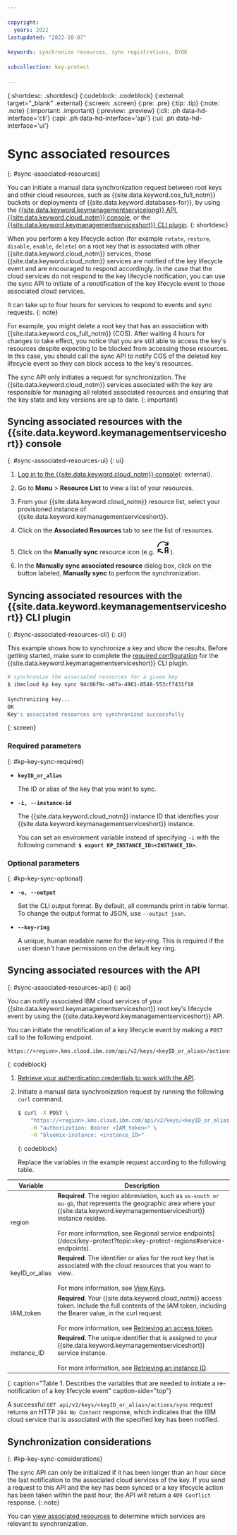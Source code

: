 ```yaml
---

copyright:
  years: 2022
lastupdated: "2022-10-07"

keywords: synchronize resources, sync registrations, BYOK

subcollection: key-protect

---
```


{:shortdesc: .shortdesc}
{:codeblock: .codeblock}
{:external: target="_blank" .external}
{:screen: .screen}
{:pre: .pre}
{:tip: .tip}
{:note: .note}
{:important: .important}
{:preview: .preview}
{:cli: .ph data-hd-interface='cli'}
{:api: .ph data-hd-interface='api'}
{:ui: .ph data-hd-interface='ui'}

# Sync associated resources
{: #sync-associated-resources}

You can initiate a manual data synchronization request between root keys and other cloud resources, such as {{site.data.keyword.cos_full_notm}} buckets or deployments of {{site.data.keyword.databases-for}}, by using the [{{site.data.keyword.keymanagementservicelong}} API](/apidocs/key-protect), [{{site.data.keyword.cloud_notm}} console](/login), or the  [{{site.data.keyword.keymanagementserviceshort}} CLI plugin](/docs/key-protect?topic=key-protect-cli-plugin-key-protect-cli-reference).
{: shortdesc}


When you perform a key lifecycle action (for example `rotate`, `restore`,
`disable`, `enable`, `delete`) on a root key that is associated with other
{{site.data.keyword.cloud_notm}} services, those {{site.data.keyword.cloud_notm}} services are notified of the key
lifecycle event and are encouraged to respond accordingly. In the case that
the cloud services do not respond to the key lifecycle notification, you can
use the sync API to initiate of a renotification of the key lifecycle event
to those associated cloud services.

It can take up to four hours for services to respond to events and sync requests.
{: note}

For example, you might delete a root key that has an association with {{site.data.keyword.cos_full_notm}} (COS). After waiting 4 hours for changes to take
effect, you notice that you are still able to access the key's resources
despite expecting to be blocked from accessing those resources. In this case,
you should call the sync API to notify COS of the deleted key lifecycle
event so they can block access to the key's resources.

The sync API only initiates a request for synchronization. The {{site.data.keyword.cloud_notm}} services
associated with the key are responsible for managing all related associated
resources and ensuring that the key state and key versions are up to date.
{: important}

## Syncing associated resources with the {{site.data.keyword.keymanagementserviceshort}} console
{: #sync-associated-resources-ui}
{: ui}

1. [Log in to the {{site.data.keyword.cloud_notm}} console](/login/){: external}.

2. Go to **Menu** &gt; **Resource List** to view a list of your resources.

3. From your {{site.data.keyword.cloud_notm}} resource list, select your
    provisioned instance of {{site.data.keyword.keymanagementserviceshort}}.

4. Click on the **Associated Resources** tab to see the list of resources.

5. Click on the **Manually sync** resource icon (e.g. ![sync icon](../images/resource-icon.svg)).

6. In the **Manually sync associated resource** dialog box, click on the button labeled, **Manually sync** to perform the synchronization.

## Syncing associated resources with the {{site.data.keyword.keymanagementserviceshort}} CLI plugin
{: #sync-associated-resources-cli}
{: cli}

This example shows how to synchronize a key and show the results. Before getting started, make sure to complete the [required configuration](/docs/key-protect?topic=key-protect-set-up-cli) for the {{site.data.keyword.keymanagementserviceshort}} CLI plugin.

```sh
# synchronize the associated resources for a given key
$ ibmcloud kp key sync 94c06f9c-a07a-4961-8548-553cf7431f18

Synchronizing key...
OK
Key's associated resources are synchronized successfully
```
{: screen}

### Required parameters
{: #kp-key-sync-required}

* **`keyID_or_alias`**

   The ID or alias of the key that you want to sync.

* **`-i, --instance-id`**

   The {{site.data.keyword.cloud_notm}} instance ID that identifies your {{site.data.keyword.keymanagementserviceshort}} instance.

   You can set an environment variable instead of specifying `-i` with the following command: **`$ export KP_INSTANCE_ID=<INSTANCE_ID>`**.

### Optional parameters
{: #kp-key-sync-optional}

* **`-o, --output`**

   Set the CLI output format. By default, all commands print in table format. To change the output format to JSON, use `--output json`.

* **`--key-ring`**

   A unique, human readable name for the key-ring. This is required if the user doesn't have permissions on the default key ring.



## Syncing associated resources with the API
{: #sync-associated-resources-api}
{: api}

You can notify associated IBM cloud services of your
{{site.data.keyword.keymanagementserviceshort}} root key's lifecycle event by
using the {{site.data.keyword.keymanagementserviceshort}} API.

You can initiate the renotification of a key lifecycle event by making a
`POST` call to the following endpoint.

```plaintext
https://<region>.kms.cloud.ibm.com/api/v2/keys/<keyID_or_alias>/actions/sync
```
{: codeblock}

1. [Retrieve your authentication credentials to work with the API](/docs/key-protect?topic=key-protect-set-up-api).

2. Initiate a manual data synchronization request by running the
    following `curl` command.

    ```sh
    $ curl -X POST \
        "https://<region>.kms.cloud.ibm.com/api/v2/keys/<keyID_or_alias>/actions/sync" \
        -H "authorization: Bearer <IAM_token>" \
        -H "bluemix-instance: <instance_ID>"
    ```
    {: codeblock}

    Replace the variables in the example request according to the following
    table.

|Variable|Description|
|--- |--- |
|region|**Required**. The region abbreviation, such as `us-south or eu-gb`, that represents the geographic area where your {{site.data.keyword.keymanagementserviceshort}} instance resides.<br><br>For more information, see Regional service endpoints](/docs/key-protect?topic=key-protect-regions#service-endpoints).|
|keyID_or_alias|**Required**. The identifier or alias for the root key that is associated with the cloud resources that you want to view.<br><br>For more information, see [View Keys](/docs/key-protect?topic=key-protect-view-keys).|
|IAM_token|**Required**. Your {{site.data.keyword.cloud_notm}} access token. Include the full contents of the IAM token, including the Bearer value, in the curl request.<br><br>For more information, see [Retrieving an access token](/docs/key-protect?topic=key-protect-retrieve-access-token).|
|instance_ID|**Required**. The unique identifier that is assigned to your {{site.data.keyword.keymanagementserviceshort}} service instance.<br><br>For more information, see [Retrieving an instance ID](/docs/key-protect?topic=key-protect-retrieve-instance-ID).|
{: caption="Table 1. Describes the variables that are needed to initiate a re-notification of a key lifecycle event" caption-side="top"}


A successful `GET api/v2/keys/<keyID_or_alias>/actions/sync` request returns an HTTP `204 No Content`
response, which indicates that the IBM cloud service that is associated with the specified key
has been notified.

## Synchronization considerations
{: #kp-key-sync-considerations}

The sync API can only be initialized if it has been longer than an hour since the last
notification to the associated cloud services of the key. If you send a request to this API and
the key has been synced or a key lifecycle action has been taken within the past hour,
the API will return a `409 Conflict` response.
{: note}

You can [view associated resources](/docs/key-protect?topic=key-protect-view-protected-resources) to determine which services are relevant to synchronization. 
